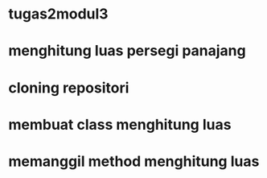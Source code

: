 # tugas2modul3
# menghitung luas persegi panajang
# cloning repositori
#  membuat class menghitung luas
# memanggil method menghitung luas
